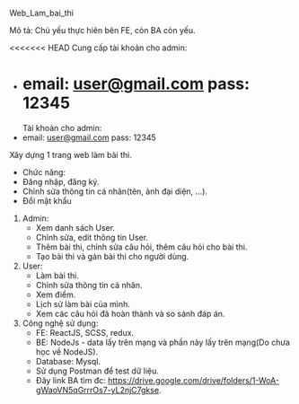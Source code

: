 Web_Lam_bai_thi

Mô tả: Chủ yếu thực hiên bên FE, còn BA còn yếu.

<<<<<<< HEAD
Cung cấp tài khoản cho admin:

- # email: user@gmail.com pass: 12345
  Tài khoản cho admin:
- email: user@gmail.com pass: 12345

Xây dựng 1 trang web làm bài thi.

- Chức năng:
- Đăng nhập, đăng ký.
- Chỉnh sửa thông tin cá nhân(tên, ảnh đại diện, ...).
- Đổi mật khẩu

1. Admin:
   - Xem danh sách User.
   - Chỉnh sửa, edit thông tin User.
   - Thêm bài thi, chỉnh sửa câu hỏi, thêm câu hỏi cho bài thi.
   - Tạo bài thi và gán bài thi cho người dùng.
2. User:
   - Làm bài thi.
   - Chỉnh sửa thông tin cá nhân.
   - Xem điểm.
   - Lịch sử làm bài của mình.
   - Xem các câu hỏi đã hoàn thành và so sánh đáp án.
3. Công nghệ sử dụng:
   - FE: ReactJS, SCSS, redux.
   - BE: NodeJs - data lấy trên mạng và phần này lấy trên mạng(Do chưa học về NodeJS).
   - Database: Mysql.
   - Sử dụng Postman để test dữ liệu.
   - Đây link BA tìm đc: https://drive.google.com/drive/folders/1-WoA-gWaoVN5qGrrrOs7-yL2njC7gkse.
